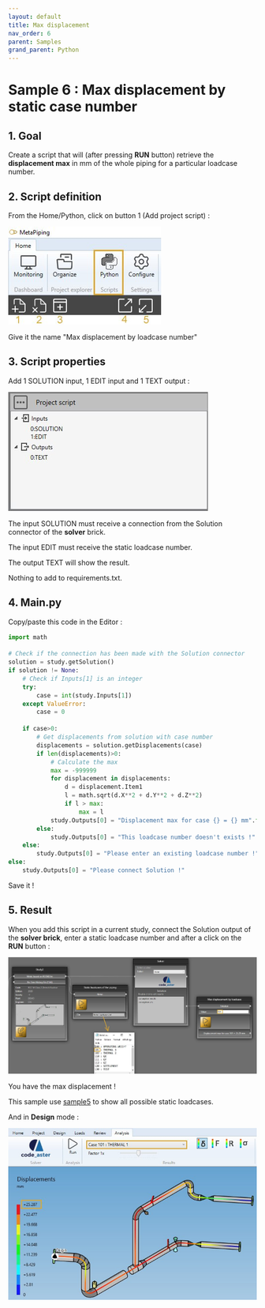 ```yaml
---
layout: default
title: Max displacement
nav_order: 6
parent: Samples
grand_parent: Python
---
```


# Sample 6 : Max displacement by static case number

## 1. Goal

Create a script that will (after pressing **RUN** button) retrieve the **displacement max** in mm of the whole piping for a particular loadcase number.


## 2. Script definition

From the Home/Python, click on button 1 (Add project script) :

![Image](../../Images/PythonMenu.jpg)

Give it the name "Max displacement by loadcase number"

## 3. Script properties

Add 1 SOLUTION input, 1 EDIT input and 1 TEXT output :

![Image](../../Images/PythonSample6_1.jpg)

The input SOLUTION must receive a connection from the Solution connector of the **solver** brick.

The input EDIT must receive the static loadcase number.

The output TEXT will show the result.

Nothing to add to requirements.txt.

## 4. Main.py

Copy/paste this code in the Editor :

```python
import math

# Check if the connection has been made with the Solution connector
solution = study.getSolution()
if solution != None:
    # Check if Inputs[1] is an integer
    try:
        case = int(study.Inputs[1])
    except ValueError:
        case = 0
    
    if case>0:
        # Get displacements from solution with case number
        displacements = solution.getDisplacements(case)
        if len(displacements)>0:
            # Calculate the max
            max = -999999
            for displacement in displacements:
                d = displacement.Item1
                l = math.sqrt(d.X**2 + d.Y**2 + d.Z**2)
                if l > max:
                    max = l
            study.Outputs[0] = "Displacement max for case {} = {} mm".format(case, round(max, 2))
        else:
            study.Outputs[0] = "This loadcase number doesn't exists !"
    else:
        study.Outputs[0] = "Please enter an existing loadcase number !"
else:
    study.Outputs[0] = "Please connect Solution !"
```

Save it !

## 5. Result

When you add this script in a current study, connect the Solution output of the **solver brick**, enter a static loadcase number and after a click on the **RUN** button :

![Image](../../Images/PythonSample6_2.jpg)

You have the max displacement !


This sample use [sample5](https://documentation.metapiping.com/Python/Samples/staticases.html) to show all possible static loadcases.

And in **Design** mode :

![Image](../../Images/PythonSample6_3.jpg)